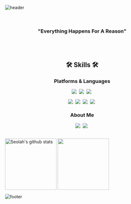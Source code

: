 <!--
![header](https://capsule-render.vercel.app/api?type=wave&color=gradient&animation=twinkling&height=350&section=header&text=SEOLAH%20CHLOE&fontSize=90)
-->
![header](https://capsule-render.vercel.app/api?type=waving&color=gradient&text=%20SeolahChung%20%20&height=200&fontSize=90&fontColor=ffffff)

<h3 align="center"> 
  <br>

  
 <p align="center">

  "Everything Happens For A Reason"
  
  </p>

<br>
<br>
<h2 align="center"> 🛠️ Skills 🛠️ </h2>

<h3 align="center"> Platforms & Languages </h3>

<p align="center">
  <img src="https://img.shields.io/badge/SwiftUI-F05138?style=plastic-square&logo=Swift&logoColor=white"/></a>&nbsp
  <img src="https://img.shields.io/badge/UIKit-2396F3?style=plastic-square&logo=Uikit&logoColor=white"/></a>&nbsp
  <img src="https://img.shields.io/badge/iOS-000000?style=plastic-square&logo=Apple&logoColor=white"/></a>&nbsp 
 <!-- <img src="https://img.shields.io/badge/Python-3776AB?style=plastic-square&logo=Apple&logoColor=white"/></a>&nbsp -->

<p align="center">
  <img src="https://img.shields.io/badge/Xcode-147EFB?style=plastic-square&logo=Xcode&logoColor=white"/></a>&nbsp
  <img src="https://img.shields.io/badge/Notion-F50057?style=plastic-square&logo=Gradle&logoColor=white"/></a>&nbsp
  <img src="https://img.shields.io/badge/Slack-4A154B?style=plastic-square&logo=slack&logoColor=white"/></a>&nbsp
  <img src="https://img.shields.io/badge/Figma-F24E1E?style=plastic-square&logo=figma&logoColor=white"/></a>&nbsp
 

<h3 align="center"> About Me </h3>


<p align="center">
 <!-- <a href="https://www.instagram.com/codebychloe/"><img src="https://img.shields.io/badge/Instagram-E4405F?style=plastic-square&logo=instagram&logoColor=white&link=instagram.com/codebychloe"/></a>&nbsp -->
  <a href="seolahchloe.chung@gmail.com"><img src="https://img.shields.io/badge/Gmail-D14836?style=plastic-square&logo=gmail&logoColor=white&link=https://github.com/seolahchloe"/></a>&nbsp 
  <a href="https://seolahchloe.tistory.com"><img src="https://img.shields.io/badge/Tech Blog-6400AA?style=plastic-square&logo=tistory&logoColor=white&link=https://github.com/seolahchloe"/></a>&nbsp

  <br>
  <br>
<!--
[![SEOLAH's github stats](https://github-readme-stats-sigma-five.vercel.app/api?username=seolahchloe&line_height=20&count_private=true&bg_color=30,92a8d1,9c77e0&title_color=fff&text_color=fff)](https://github.com/seolahchloe/github-readme-stats-sigma-five)[![Top Langs](https://github-readme-stats-sigma-five.vercel.app/api/top-langs/?username=seolahchloe&layout=compact&bg_color=30,92a8d1,9c77e0&title_color=fff&text_color=fff)](https://github.com/seolahchloe/github-readme-stats-sigma-five)-->

<a href="https://github.com/seolahchloe"><img align="center" style="height:168px" src="https://github-readme-stats.vercel.app/api?username=seolahchloe&show_icons=true&include_all_commits=true&hide_border=true&bg_color=30,7F7FD5,86A8E7,91eae4&title_color=fff&text_color=fff" alt="Seolah's github stats" /></a>
<a href="https://github.com/seolahchloe"><img align="center" style="height:168px" src="https://github-readme-stats.vercel.app/api/top-langs/?username=seolahchloe&layout=compact&hide_border=true&bg_color=30,91eae4,86A8E7&title_color=fff&text_color=fff" /></a> 


![footer](https://capsule-render.vercel.app/api?section=footer&type=waving&color=gradient&animation&height=150)
